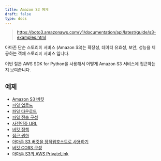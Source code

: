 ```yaml
---
title: Amazon S3 예제
draft: false
type: docs
---
```


> https://boto3.amazonaws.com/v1/documentation/api/latest/guide/s3-examples.html

아마존 단순 스토리지 서비스 (Amazon S3)는 확장성, 데이터 유효성, 보안, 성능을 제공하는 객체 스토리지 서비스 입니다.

이번 절은 AWS SDK for Python을 사용해서 어떻게 Amazon S3 서비스에 접근하는지 보여줍니다.

## 예제

* [Amazon S3 버킷](./s3/creating-buckets)
* [파일 업로드](./s3/uploading-files)
* [파일 다운로드](./s3/download-file)
* [파일 전송 구성](./s3/file-transfer)
* [사전인증 URL](./s3/presigned-urls)
* [버킷 정책](./s3/bucket-policies)
* [접근 권한](./s3/access-permissions)
* [아마존 S3 버킷을 정적웹호스트로 사용하기](./s3/static-web-host)
* [버킷 CORS 구성](./s3/configuring-buckets)
* [아마존 S3의 AWS PrivateLink](./s3/privatelink)
